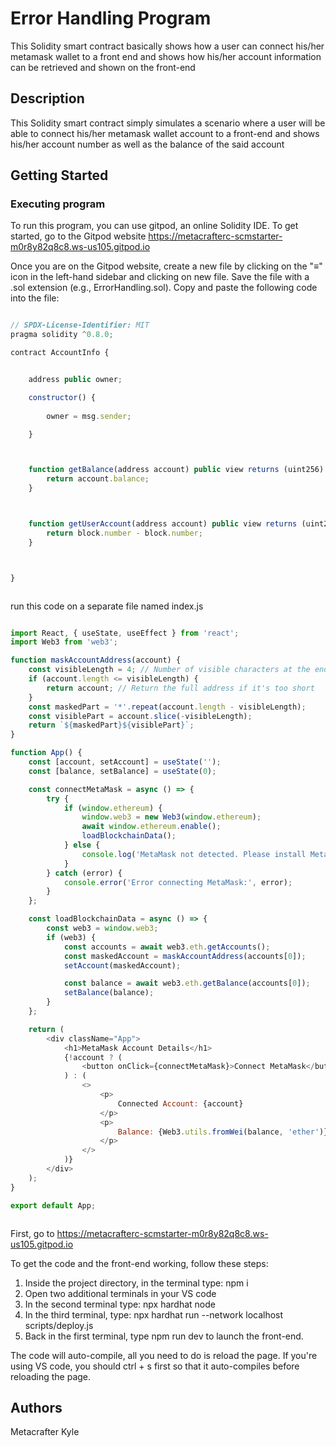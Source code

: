 # Error Handling Program

This Solidity smart contract basically shows how a user can connect his/her metamask wallet to a front end and
shows how his/her account information can be retrieved and shown on the front-end

## Description


This Solidity smart contract simply simulates a scenario where a user will be able to connect his/her metamask
wallet account to a front-end and shows his/her account number as well as the balance of the said account


## Getting Started

### Executing program

To run this program, you can use gitpod, an online Solidity IDE. To get started, go to the Gitpod website https://metacrafterc-scmstarter-m0r8y82q8c8.ws-us105.gitpod.io

Once you are on the Gitpod website, create a new file by clicking on the "≡" icon in the left-hand sidebar and clicking on new file. Save the file with a .sol extension (e.g., ErrorHandling.sol). Copy and paste the following code into the file:

```javascript

// SPDX-License-Identifier: MIT
pragma solidity ^0.8.0;

contract AccountInfo {


    address public owner;

    constructor() {
        
        owner = msg.sender;

    }



    function getBalance(address account) public view returns (uint256) {
        return account.balance;
    }



    function getUserAccount(address account) public view returns (uint256) {
        return block.number - block.number;
    }



}



```

run this code on a separate file named index.js

```javascript

import React, { useState, useEffect } from 'react';
import Web3 from 'web3';

function maskAccountAddress(account) {
    const visibleLength = 4; // Number of visible characters at the end
    if (account.length <= visibleLength) {
        return account; // Return the full address if it's too short
    }
    const maskedPart = '*'.repeat(account.length - visibleLength);
    const visiblePart = account.slice(-visibleLength);
    return `${maskedPart}${visiblePart}`;
}

function App() {
    const [account, setAccount] = useState('');
    const [balance, setBalance] = useState(0);

    const connectMetaMask = async () => {
        try {
            if (window.ethereum) {
                window.web3 = new Web3(window.ethereum);
                await window.ethereum.enable();
                loadBlockchainData();
            } else {
                console.log('MetaMask not detected. Please install MetaMask.');
            }
        } catch (error) {
            console.error('Error connecting MetaMask:', error);
        }
    };

    const loadBlockchainData = async () => {
        const web3 = window.web3;
        if (web3) {
            const accounts = await web3.eth.getAccounts();
            const maskedAccount = maskAccountAddress(accounts[0]);
            setAccount(maskedAccount);

            const balance = await web3.eth.getBalance(accounts[0]);
            setBalance(balance);
        }
    };

    return (
        <div className="App">
            <h1>MetaMask Account Details</h1>
            {!account ? (
                <button onClick={connectMetaMask}>Connect MetaMask</button>
            ) : (
                <>
                    <p>
                        Connected Account: {account}
                    </p>
                    <p>
                        Balance: {Web3.utils.fromWei(balance, 'ether')} ETH
                    </p>
                </>
            )}
        </div>
    );
}

export default App;



```


First, go to https://metacrafterc-scmstarter-m0r8y82q8c8.ws-us105.gitpod.io

To get the code and the front-end working, follow these steps:

1. Inside the project directory, in the terminal type: npm i
2. Open two additional terminals in your VS code
3. In the second terminal type: npx hardhat node
4. In the third terminal, type: npx hardhat run --network localhost scripts/deploy.js
5. Back in the first terminal, type npm run dev to launch the front-end.

The code will auto-compile, all you need to do is reload the page. If you're using VS code, you should ctrl + s first so that it auto-compiles before reloading the page.

## Authors

Metacrafter Kyle  
